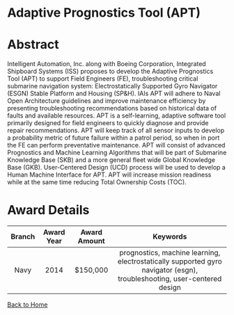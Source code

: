 
Adaptive Prognostics Tool (APT)
===============================

# Abstract


Intelligent Automation, Inc. along with Boeing Corporation, Integrated Shipboard Systems (ISS) proposes to develop the Adaptive Prognostics Tool (APT) to support Field Engineers (FE), troubleshooting critical submarine navigation system: Electrostatically Supported Gyro Navigator (ESGN) Stable Platform and Housing (SP&H). IAIs APT will adhere to Naval Open Architecture guidelines and improve maintenance efficiency by presenting troubleshooting recommendations based on historical data of faults and available resources. APT is a self-learning, adaptive software tool primarily designed for field engineers to quickly diagnose and provide repair recommendations. APT will keep track of all sensor inputs to develop a probability metric of future failure within a patrol period, so when in port the FE can perform preventative maintenance. APT will consist of advanced Prognostics and Machine Learning Algorithms that will be part of Submarine Knowledge Base (SKB) and a more general fleet wide Global Knowledge Base (GKB). User-Centered Design (UCD) process will be used to develop a Human Machine Interface for APT. APT will increase mission readiness while at the same time reducing Total Ownership Costs (TOC).  

# Award Details

|Branch|Award Year|Award Amount|Keywords|
| :---: | :---: | :---: | :---: |
|Navy|2014|$150,000|prognostics, machine learning, electrostatically supported gyro navigator (esgn), troubleshooting, user-centered design|
  
  


[Back to Home](https://github.com/chrischow/dod_sbir_awards/DJ/#1906)